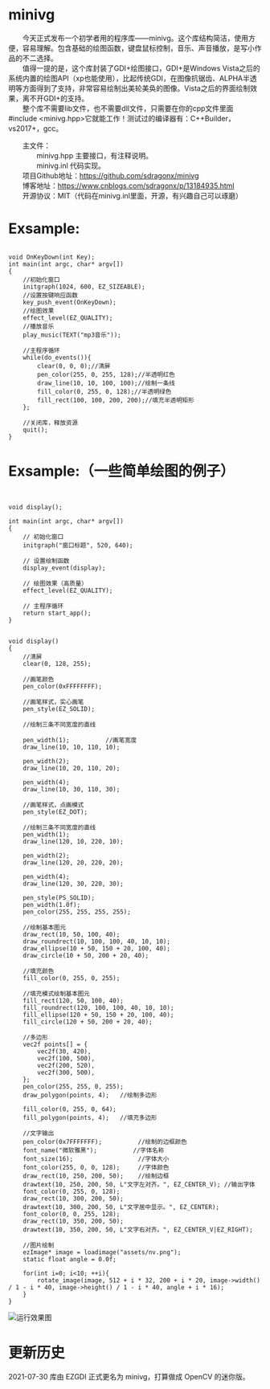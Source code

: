 # minivg
　　今天正式发布一个初学者用的程序库——minivg。这个库结构简洁，使用方便，容易理解。包含基础的绘图函数，键盘鼠标控制，音乐、声音播放，是写小作品的不二选择。<br>
　　值得一提的是，这个库封装了GDI+绘图接口，GDI+是Windows Vista之后的系统内置的绘图API（xp也能使用），比起传统GDI，在图像抗锯齿、ALPHA半透明等方面得到了支持，非常容易绘制出美轮美奂的图像。Vista之后的界面绘制效果，离不开GDI+的支持。<br>
　　整个库不需要lib文件，也不需要dll文件，只需要在你的cpp文件里面#include <minivg.hpp>它就能工作！测试过的编译器有：C++Builder，vs2017+，gcc。<br>
  
　　主文件：<br>
　　　　minivg.hpp    主要接口，有注释说明。<br>
　　　　minivg.inl    代码实现。<br>
　　项目Github地址：https://github.com/sdragonx/minivg<br>
　　博客地址：https://www.cnblogs.com/sdragonx/p/13184935.html<br>
　　开源协议：MIT（代码在minivg.inl里面，开源，有兴趣自己可以琢磨）<br>

# Exsample:

<pre><code>
void OnKeyDown(int Key);
int main(int argc, char* argv[])
{
    //初始化窗口
    initgraph(1024, 600, EZ_SIZEABLE);
    //设置按键响应函数
    key_push_event(OnKeyDown);
    //绘图效果
    effect_level(EZ_QUALITY);
    //播放音乐
    play_music(TEXT("mp3音乐"));

    //主程序循环
    while(do_events()){
        clear(0, 0, 0);//清屏
        pen_color(255, 0, 255, 128);//半透明红色
        draw_line(10, 10, 100, 100);//绘制一条线
        fill_color(0, 255, 0, 128);//半透明绿色
        fill_rect(100, 100, 200, 200);//填充半透明矩形
    };
    
    //关闭库，释放资源
    quit();
}
</pre></code>

# Exsample:（一些简单绘图的例子）

<pre><code>

void display();

int main(int argc, char* argv[])
{
    // 初始化窗口
    initgraph("窗口标题", 520, 640);

    // 设置绘制函数
    display_event(display);

    // 绘图效果（高质量）
    effect_level(EZ_QUALITY);
    
    // 主程序循环
    return start_app();
}


void display()
{
    //清屏
    clear(0, 128, 255);

    //画笔颜色
    pen_color(0xFFFFFFFF);

    //画笔样式，实心画笔
    pen_style(EZ_SOLID);

    //绘制三条不同宽度的直线

    pen_width(1);          //画笔宽度
    draw_line(10, 10, 110, 10);

    pen_width(2);
    draw_line(10, 20, 110, 20);

    pen_width(4);
    draw_line(10, 30, 110, 30);

    //画笔样式，点画模式
    pen_style(EZ_DOT);

    //绘制三条不同宽度的直线
    pen_width(1);
    draw_line(120, 10, 220, 10);

    pen_width(2);
    draw_line(120, 20, 220, 20);

    pen_width(4);
    draw_line(120, 30, 220, 30);

    pen_style(PS_SOLID);
    pen_width(1.0f);
    pen_color(255, 255, 255, 255);

    //绘制基本图元
    draw_rect(10, 50, 100, 40);
    draw_roundrect(10, 100, 100, 40, 10, 10);
    draw_ellipse(10 + 50, 150 + 20, 100, 40);
    draw_circle(10 + 50, 200 + 20, 40);

    //填充颜色
    fill_color(0, 255, 0, 255);

    //填充模式绘制基本图元
    fill_rect(120, 50, 100, 40);
    fill_roundrect(120, 100, 100, 40, 10, 10);
    fill_ellipse(120 + 50, 150 + 20, 100, 40);
    fill_circle(120 + 50, 200 + 20, 40);

    //多边形
    vec2f points[] = {
        vec2f(30, 420),
        vec2f(100, 500),
        vec2f(200, 520),
        vec2f(300, 500),
    };
    pen_color(255, 255, 0, 255);
    draw_polygon(points, 4);   //绘制多边形

    fill_color(0, 255, 0, 64);
    fill_polygon(points, 4);   //填充多边形

    //文字输出
    pen_color(0x7FFFFFFF);          //绘制的边框颜色
    font_name("微软雅黑");          //字体名称
    font_size(16);                  //字体大小
    font_color(255, 0, 0, 128);     //字体颜色
    draw_rect(10, 250, 200, 50);    //绘制边框
    drawtext(10, 250, 200, 50, L"文字左对齐。", EZ_CENTER_V); //输出字体
    font_color(0, 255, 0, 128);
    draw_rect(10, 300, 200, 50);
    drawtext(10, 300, 200, 50, L"文字居中显示。", EZ_CENTER);
    font_color(0, 0, 255, 128);
    draw_rect(10, 350, 200, 50);
    drawtext(10, 350, 200, 50, L"文字右对齐。", EZ_CENTER_V|EZ_RIGHT);

    //图片绘制
    ezImage* image = loadimage("assets/nv.png");
    static float angle = 0.0f;

    for(int i=0; i<10; ++i){
        rotate_image(image, 512 + i * 32, 200 + i * 20, image->width() / 1 - i * 40, image->height() / 1 - i * 40, angle + i * 16);
    }
}
</pre></code>
![运行效果图](https://github.com/sdragonx/minivg/blob/master/sample.jpg)


# 更新历史
2021-07-30 库由 EZGDI 正式更名为 minivg，打算做成 OpenCV 的迷你版。
